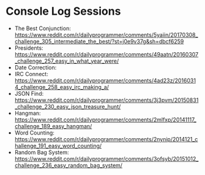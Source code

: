 # Console Log Sessions

* The Best Conjunction: https://www.reddit.com/r/dailyprogrammer/comments/5yaiin/20170308_challenge_305_intermediate_the_best/?st=j0e9v37g&sh=dbcf6259
* Presidents: https://www.reddit.com/r/dailyprogrammer/comments/49aatn/20160307_challenge_257_easy_in_what_year_were/
* Date Correction:
* IRC Connect: https://www.reddit.com/r/dailyprogrammer/comments/4ad23z/20160314_challenge_258_easy_irc_making_a/
* JSON Find: https://www.reddit.com/r/dailyprogrammer/comments/3j3pvm/20150831_challenge_230_easy_json_treasure_hunt/
* Hangman: https://www.reddit.com/r/dailyprogrammer/comments/2mlfxp/20141117_challenge_189_easy_hangman/
* Word Counting: https://www.reddit.com/r/dailyprogrammer/comments/2nynip/2014121_challenge_191_easy_word_counting/
* Random Bag System: https://www.reddit.com/r/dailyprogrammer/comments/3ofsyb/20151012_challenge_236_easy_random_bag_system/
